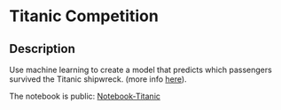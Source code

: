 # Titanic Competition

## Description
Use machine learning to create a model that predicts which passengers survived the Titanic shipwreck. (more info [here](https://www.kaggle.com/c/titanic)).

The notebook is public: [Notebook-Titanic](https://www.kaggle.com/simonefaggi/titaniccompetition-1)